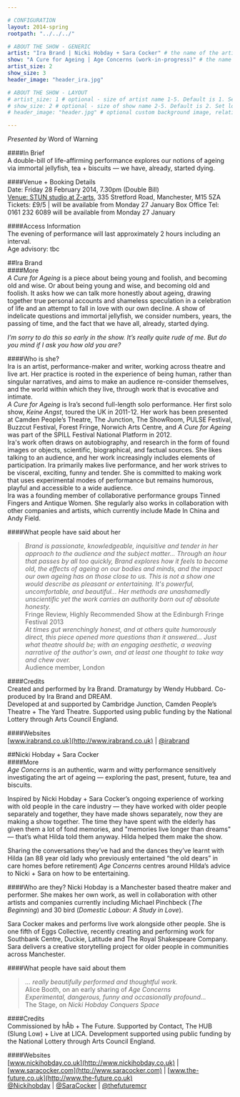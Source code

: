 ```yaml
---

# CONFIGURATION
layout: 2014-spring
rootpath: "../../../"

# ABOUT THE SHOW - GENERIC
artist: "Ira Brand | Nicki Hobday + Sara Cocker" # the name of the artist or company
show: "A Cure for Ageing | Age Concerns (work-in-progress)" # the name of the show
artist_size: 2
show_size: 3
header_image: "header_ira.jpg"

# ABOUT THE SHOW - LAYOUT
# artist_size: 1 # optional - size of artist name 1-5. Default is 1. Set longer names to lower values
# show_size: 2 # optional - size of show name 2-5. Default is 2. Set longer names to lower values
# header_image: "header.jpg" # optional custom background image, relative to current page

---
```

*Presented by* Word of Warning
     
####In Brief    
A double-bill of life-affirming performance explores our notions of ageing via immortal jellyfish, tea + biscuits — we have, already, started dying.            
           
####Venue + Booking Details    
Date: Friday 28 February 2014, 7.30pm (Double Bill)   
[Venue: STUN studio at Z-arts](http://www.z-arts.org/about-us/getting-here/), 335 Stretford Road, Manchester, M15 5ZA    
Tickets: £9/5 | will be available from Monday 27 January
Box Office Tel: 0161 232 6089 will be available from Monday 27 January     
        
####Access Information      
The evening of performance will last approximately 2 hours including an interval.      
Age advisory: tbc      
      
##Ira Brand    
####More    
*A Cure for Ageing* is a piece about being young and foolish, and becoming old and wise. Or about being young and wise, and becoming old and foolish. It asks how we can talk more honestly about ageing, drawing together true personal accounts and shameless speculation in a celebration of life and an attempt to fall in love with our own decline. A show of indelicate questions and immortal jellyfish, we consider numbers, years, the passing of time, and the fact that we have all, already, started dying.        
        
*I’m sorry to do this so early in the show. It’s really quite rude of me. But do you mind if I ask you how old you are?*       
        
####Who is she?    
Ira is an artist, performance-maker and writer, working across theatre and live art. Her practice is rooted in the experience of being human, rather than singular narratives, and aims to make an audience re-consider themselves, and the world within which they live, through work that is evocative and intimate.              
*A Cure for Ageing* is Ira’s second full-length solo performance. Her first solo show, *Keine Angst*, toured the UK in 2011-12. Her work has been presented at Camden People’s Theatre, The Junction, The ShowRoom, PULSE Festival, Buzzcut Festival, Forest Fringe, Norwich Arts Centre, and *A Cure for Ageing* was part of the SPILL Festival National Platform in 2012.             
Ira's work often draws on autobiography, and research in the form of found images or objects, scientific, biographical, and factual sources. She likes talking to an audience, and her work increasingly includes elements of participation. Ira primarily makes live performance, and her work strives to be visceral, exciting, funny and tender. She is committed to making work that uses experimental modes of performance but remains humorous, playful and accessible to a wide audience.               
Ira was a founding member of collaborative performance groups Tinned Fingers and Antique Women. She regularly also works in collaboration with other companies and artists, which currently include Made In China and Andy Field.             
               
####What people have said about her    
>*Brand is passionate, knowledgeable, inquisitive and tender in her approach to the audience and the subject matter... Through an hour that passes by all too quickly, Brand explores how it feels to become old, the effects of ageing on our bodies and minds, and the impact our own ageing has on those close to us. This is not a show one would describe as pleasant or entertaining. It's powerful, uncomfortable, and beautiful... Her methods are unashamedly unscientific yet the work carries an authority born out of absolute honesty.*<br>Fringe Review, Highly Recommended Show at the Edinburgh Fringe Festival 2013    
>*At times gut wrenchingly honest, and at others quite humorously direct, this piece opened more questions than it answered... Just what theatre should be; with an engaging aesthetic, a weaving narrative of the author's own, and at least one thought to take way and chew over.*<br>Audience member, London      
      
####Credits    
Created and performed by Ira Brand. Dramaturgy by Wendy Hubbard. Co-produced by Ira Brand and DREAM.             
Developed at and supported by Cambridge Junction, Camden People’s Theatre + The Yard Theatre. Supported using public funding by the National Lottery through Arts Council England.            
              
####Websites    
[www.irabrand.co.uk](http://www.irabrand.co.uk) | [@irabrand](http://twitter.com/irabrand)      
    
##Nicki Hobday + Sara Cocker    
####More      
*Age Concerns* is an authentic, warm and witty performance sensitively investigating the art of ageing — exploring the past, present, future, tea and biscuits.    
      
Inspired by Nicki Hobday + Sara Cocker’s ongoing experience of working with old people in the care industry — they have worked with older people separately and together, they have made shows separately, now they are making a show together. The time they have spent with the elderly has given them a lot of fond memories, and "memories live longer than dreams" — that’s what Hilda told them anyway. Hilda helped them make the show.      
       
Sharing the conversations they’ve had and the dances they’ve learnt with Hilda (an 88 year old lady who previously entertained “the old dears” in care homes before retirement) *Age Concerns* centres around Hilda’s advice to Nicki + Sara on how to be entertaining.             
            
####Who are they?
Nicki Hobday is a Manchester based theatre maker and performer. She makes her own work, as well in collaboration with other artists and companies currently including Michael Pinchbeck (*The Beginning*) and 30 bird (*Domestic Labour: A Study in Love*).               
             
Sara Cocker makes and performs live work alongside other people. She is one fifth of Eggs Collective, recently creating and performing work for Southbank Centre, Duckie, Latitude and The Royal Shakespeare Company. Sara delivers a creative storytelling project for older people in communities across Manchester.                  
              
####What people have said about them         
>*... really beautifully performed and thoughtful work.*<br>Alice Booth, on an early sharing of *Age Concerns*            
>*Experimental, dangerous, funny and occasionally profound...*<br>The Stage, on *Nicki Hobday Conquers Space*         
           
####Credits       
Commissioned by hÅb + The Future. Supported by Contact, The HUB (Slung Low) + Live at LICA. Development supported using public funding by the National Lottery through Arts Council England.          
                 
####Websites    
[www.nickihobday.co.uk](http://www.nickihobday.co.uk) | [www.saracocker.com](http://www.saracocker.com) | [www.the-future.co.uk](http://www.the-future.co.uk)              
[@Nickihobday](http://twitter.com/Nickihobday) | [@SaraCocker](http://twitter.com/SaraCocker) | [@thefuturemcr](http://twitter.com/thefuturemcr)
